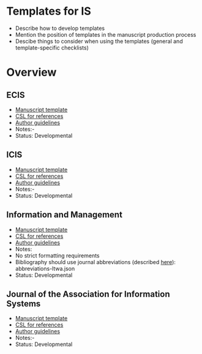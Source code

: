 # Templates for IS

-   Describe how to develop templates
-   Mention the position of templates in the manuscript production process
-   Descibe things to consider when using the templates (general and template-specific checklists)

# Overview

## ECIS

-   [Manuscript template](ECIS2021.docx)
-   [CSL for references](...)
-   [Author guidelines](...)
-   Notes:-
-   Status: Developmental

## ICIS

-   [Manuscript template](ICIS2020.docx)
-   [CSL for references](...)        
-   [Author guidelines](...)
-   Notes:-
-   Status: Developmental

## Information and Management

-   [Manuscript template](APA-7.docx)
-   [CSL for references](styles/elsevier-with-titles.csl)        
-   [Author guidelines](https://www.elsevier.com/journals/information-and-management/0378-7206/guide-for-authors)
-   Notes:
  - No strict formatting requirements
  - Bibliography should use journal abbreviations (described [here](bibliography-journal-abbreviations.md)): abbreviations-ltwa.json
-   Status: Developmental

## Journal of the Association for Information Systems

-   [Manuscript template](APA-7.docx)
-   [CSL for references](...)
-   [Author guidelines](https://aisel.aisnet.org/jais/authorinfo.html)
-   Notes:-
-   Status: Developmental
